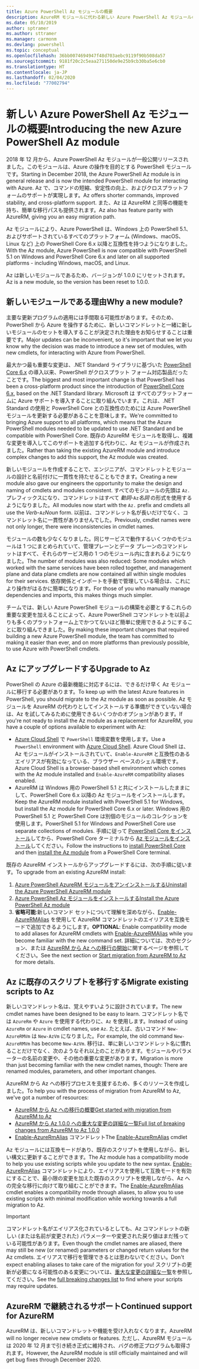```yaml
---
title: Azure PowerShell Az モジュールの概要
description: AzureRM モジュールに代わる新しい Azure PowerShell Az モジュールの概要。
ms.date: 05/10/2019
author: sptramer
ms.author: sttramer
ms.manager: carmonm
ms.devlang: powershell
ms.topic: conceptual
ms.openlocfilehash: 36bb0074694947f48d703aebc9119f90b508da57
ms.sourcegitcommit: 9181f20c2c5eaa271150de9e25b9cb30ba5e6cb0
ms.translationtype: HT
ms.contentlocale: ja-JP
ms.lasthandoff: 02/04/2020
ms.locfileid: "77002794"
---
```

# <a name="introducing-the-new-azure-powershell-az-module"></a><span data-ttu-id="16e2e-103">新しい Azure PowerShell Az モジュールの概要</span><span class="sxs-lookup"><span data-stu-id="16e2e-103">Introducing the new Azure PowerShell Az module</span></span>

<span data-ttu-id="16e2e-104">2018 年 12 月から、Azure PowerShell Az モジュールが一般公開リリースされました。このモジュールは、Azure の操作を目的とする PowerShell モジュールです。</span><span class="sxs-lookup"><span data-stu-id="16e2e-104">Starting in December 2018, the Azure PowerShell Az module is in general release and is now the intended PowerShell module for interacting with Azure.</span></span> <span data-ttu-id="16e2e-105">Az で、コマンドの短縮、安定性の向上、およびクロスプラットフォームのサポートが実現します。</span><span class="sxs-lookup"><span data-stu-id="16e2e-105">Az offers shorter commands, improved stability, and cross-platform support.</span></span> <span data-ttu-id="16e2e-106">また、Az は AzureRM と同等の機能を持ち、簡単な移行パスも提供されます。</span><span class="sxs-lookup"><span data-stu-id="16e2e-106">Az also has feature parity with AzureRM, giving you an easy migration path.</span></span>

<span data-ttu-id="16e2e-107">Az モジュールにより、Azure PowerShell は、Windows 上の PowerShell 5.1、およびサポートされているすべてのプラットフォーム (Windows、macOS、Linux など) 上の PowerShell Core 6.x 以降と互換性を持つようになりました。</span><span class="sxs-lookup"><span data-stu-id="16e2e-107">With the Az module, Azure PowerShell is now compatible with PowerShell 5.1 on Windows and PowerShell Core 6.x and later on all supported platforms - including Windows, macOS, and Linux.</span></span>

<span data-ttu-id="16e2e-108">Az は新しいモジュールであるため、バージョンが 1.0.0 にリセットされます。</span><span class="sxs-lookup"><span data-stu-id="16e2e-108">Az is a new module, so the version has been reset to 1.0.0.</span></span>

## <a name="why-a-new-module"></a><span data-ttu-id="16e2e-109">新しいモジュールである理由</span><span class="sxs-lookup"><span data-stu-id="16e2e-109">Why a new module?</span></span>

<span data-ttu-id="16e2e-110">主要な更新プログラムの適用には手間取る可能性があります。そのため、PowerShell から Azure を操作するために、新しいコマンドレットと一緒に新しいモジュールのセットを導入することが決定された理由をお知らせすることは重要です。</span><span class="sxs-lookup"><span data-stu-id="16e2e-110">Major updates can be inconvenient, so it's important that we let you know why the decision was made to introduce a new set of modules, with new cmdlets, for interacting with Azure from PowerShell.</span></span>

<span data-ttu-id="16e2e-111">最大かつ最も重要な変更は、.NET Standard ライブラリに基づいた [PowerShell Core 6.x](/powershell/scripting/overview) の導入以来、PowerShell がクロスプラット フォーム対応製品だったことです。</span><span class="sxs-lookup"><span data-stu-id="16e2e-111">The biggest and most important change is that PowerShell has been a cross-platform product since the introduction of [PowerShell Core 6.x](/powershell/scripting/overview), based on the .NET Standard library.</span></span>
<span data-ttu-id="16e2e-112">Microsoft は すべてのプラットフォームに Azure サポートを導入することに取り組んでいます。これは、.NET Standard の使用と PowerShell Core との互換性のためには Azure PowerShell モジュールを更新する必要があることを意味します。</span><span class="sxs-lookup"><span data-stu-id="16e2e-112">We're committed to bringing Azure support to all platforms, which means that the Azure PowerShell modules needed to be updated to use .NET Standard and be compatible with PowerShell Core.</span></span> <span data-ttu-id="16e2e-113">既存の AzureRM モジュールを取得し、複雑な変更を導入してこのサポートを追加する代わりに、Az モジュールが作成されました。</span><span class="sxs-lookup"><span data-stu-id="16e2e-113">Rather than taking the existing AzureRM module and introduce complex changes to add this support, the Az module was created.</span></span>

<span data-ttu-id="16e2e-114">新しいモジュールを作成することで、エンジニアが、コマンドレットとモジュールの設計と名前付けに一貫性を持たせることもできます。</span><span class="sxs-lookup"><span data-stu-id="16e2e-114">Creating a new module also gave our engineers the opportunity to make the design and naming of cmdlets and modules consistent.</span></span> <span data-ttu-id="16e2e-115">すべてのモジュールの先頭は `Az.` プレフィックスになり、コマンドレットはすべて _動詞_-`Az`_名詞_ の形式を使用するようになりました。</span><span class="sxs-lookup"><span data-stu-id="16e2e-115">All modules now start with the `Az.` prefix and cmdlets all use the _Verb_-`Az`_Noun_ form.</span></span> <span data-ttu-id="16e2e-116">以前は、コマンドレット名が長いだけでなく、コマンドレット名に一貫性がありませんでした。</span><span class="sxs-lookup"><span data-stu-id="16e2e-116">Previously, cmdlet names were not only longer, there were inconsistencies in cmdlet names.</span></span>

<span data-ttu-id="16e2e-117">モジュールの数も少なくなりました。同じサービスで動作するいくつかのモジュールは 1 つにまとめられていて、管理プレーンとデータ プレーンのコマンドレットはすべて、それらのサービス用の 1 つのモジュール内に含まれるようになりました。</span><span class="sxs-lookup"><span data-stu-id="16e2e-117">The number of modules was also reduced: Some modules which worked with the same services have been rolled together, and management plane and data plane cmdlets are now contained all within single modules for their services.</span></span> <span data-ttu-id="16e2e-118">依存関係とインポートを手動で管理している場合は、これにより操作がはるかに簡単になります。</span><span class="sxs-lookup"><span data-stu-id="16e2e-118">For those of you who manually manage dependencies and imports, this makes things much simpler.</span></span>

<span data-ttu-id="16e2e-119">チームでは、新しい Azure PowerShell モジュールの構築を必要とするこれらの重要な変更を加えることによって、Azure PowerShell コマンドレットを以前よりも多くのプラットフォーム上でかつてないほど簡単に使用できるようにすることに取り組んできました。</span><span class="sxs-lookup"><span data-stu-id="16e2e-119">By making these important changes that required building a new Azure PowerShell module, the team has committed to making it easier than ever, and on more platforms than previously possible, to use Azure with PowerShell cmdlets.</span></span>

## <a name="upgrade-to-az"></a><span data-ttu-id="16e2e-120">Az にアップグレードする</span><span class="sxs-lookup"><span data-stu-id="16e2e-120">Upgrade to Az</span></span>

<span data-ttu-id="16e2e-121">PowerShell の Azure の最新機能に対応するには、できるだけ早く Az モジュールに移行する必要があります。</span><span class="sxs-lookup"><span data-stu-id="16e2e-121">To keep up with the latest Azure features in PowerShell, you should migrate to the Az module as soon as possible.</span></span> <span data-ttu-id="16e2e-122">Az モジュールを AzureRM の代わりとしてインストールする準備ができていない場合は、Az を試してみるために使用できるいくつかのオプションがあります。</span><span class="sxs-lookup"><span data-stu-id="16e2e-122">If you're not ready to install the Az module as a replacement for AzureRM, you have a couple of options available to experiment with Az:</span></span>

* <span data-ttu-id="16e2e-123">[Azure Cloud Shell](https://docs.microsoft.com/azure/cloud-shell/overview) で `PowerShell` 環境変数を使用します。</span><span class="sxs-lookup"><span data-stu-id="16e2e-123">Use a `PowerShell` environment with [Azure Cloud Shell](https://docs.microsoft.com/azure/cloud-shell/overview).</span></span>
  <span data-ttu-id="16e2e-124">Azure Cloud Shell は、Az モジュールがインストールされていて、`Enable-AzureRM` と互換性のあるエイリアスが有効になっている、ブラウザー ベースのシェル環境です。</span><span class="sxs-lookup"><span data-stu-id="16e2e-124">Azure Cloud Shell is a browser-based shell environment which comes with the Az module installed and `Enable-AzureRM` compatibility aliases enabled.</span></span>
* <span data-ttu-id="16e2e-125">AzureRM は Windows 用の PowerShell 5.1 と共にインストールしたままにして、PowerShell Core 6.x 以降の Az モジュールをインストールします。</span><span class="sxs-lookup"><span data-stu-id="16e2e-125">Keep the AzureRM module installed with PowerShell 5.1 for Windows, but install the Az module for PowerShell Core 6.x or later.</span></span> <span data-ttu-id="16e2e-126">Windows 用の PowerShell 5.1 と PowerShell Core は別個のモジュールのコレクションを使用します。</span><span class="sxs-lookup"><span data-stu-id="16e2e-126">PowerShell 5.1 for Windows and PowerShell Core use separate collections of modules.</span></span> <span data-ttu-id="16e2e-127">手順に従って [PowerShell Core をインストール](/powershell/scripting/install/installing-powershell-core-on-windows)してから、PowerShell Core ターミナルから [Az モジュールをインストール](install-az-ps.md)してください。</span><span class="sxs-lookup"><span data-stu-id="16e2e-127">Follow the instructions to [install PowerShell Core](/powershell/scripting/install/installing-powershell-core-on-windows) and then [install the Az module](install-az-ps.md) from a PowerShell Core terminal.</span></span>

<span data-ttu-id="16e2e-128">既存の AzureRM インストールからアップグレードするには、次の手順に従います。</span><span class="sxs-lookup"><span data-stu-id="16e2e-128">To upgrade from an existing AzureRM install:</span></span>

1. [<span data-ttu-id="16e2e-129">Azure PowerShell AzureRM モジュールをアンインストールする</span><span class="sxs-lookup"><span data-stu-id="16e2e-129">Uninstall the Azure PowerShell AzureRM module</span></span>](/powershell/azure/uninstall-az-ps#uninstall-the-azurerm-module)
2. [<span data-ttu-id="16e2e-130">Azure PowerShell Az モジュールをインストールする</span><span class="sxs-lookup"><span data-stu-id="16e2e-130">Install the Azure PowerShell Az module</span></span>](install-az-ps.md)
3. <span data-ttu-id="16e2e-131">__省略可能__:新しいコマンド セットについて理解を深めながら、[Enable-AzureRMAlias](/powershell/module/az.accounts/enable-azurermalias) を使用して AzureRM コマンドレットのエイリアスを互換モードで追加できるようにします。</span><span class="sxs-lookup"><span data-stu-id="16e2e-131">__OPTIONAL__: Enable compatibility mode to add aliases for AzureRM cmdlets with [Enable-AzureRMAlias](/powershell/module/az.accounts/enable-azurermalias) while you become familiar with the new command set.</span></span> <span data-ttu-id="16e2e-132">詳細については、次のセクション、または [AzureRM から Az への移行の開始](migrate-from-azurerm-to-az.md)に関するページを参照してください。</span><span class="sxs-lookup"><span data-stu-id="16e2e-132">See the next section or [Start migration from AzureRM to Az](migrate-from-azurerm-to-az.md) for more details.</span></span>

## <a name="migrate-existing-scripts-to-az"></a><span data-ttu-id="16e2e-133">Az に既存のスクリプトを移行する</span><span class="sxs-lookup"><span data-stu-id="16e2e-133">Migrate existing scripts to Az</span></span>

<span data-ttu-id="16e2e-134">新しいコマンドレット名は、覚えやすいように設計されています。</span><span class="sxs-lookup"><span data-stu-id="16e2e-134">The new cmdlet names have been designed to be easy to learn.</span></span> <span data-ttu-id="16e2e-135">コマンドレット名では `AzureRm` や `Azure` を使用する代わりに、`Az` を使用します。</span><span class="sxs-lookup"><span data-stu-id="16e2e-135">Instead of using `AzureRm` or `Azure` in cmdlet names, use `Az`.</span></span> <span data-ttu-id="16e2e-136">たとえば、古いコマンド `New-AzureRMVm` は `New-AzVm` になりました。</span><span class="sxs-lookup"><span data-stu-id="16e2e-136">For example, the old command `New-AzureRMVm` has become `New-AzVm`.</span></span>
<span data-ttu-id="16e2e-137">移行は、単に新しいコマンドレット名に慣れることだけでなく、次のようなそれ以上のことがあります。モジュールやパラメーターの名前の変更や、その他の重要な変更があります。</span><span class="sxs-lookup"><span data-stu-id="16e2e-137">Migration is more than just becoming familiar with the new cmdlet names, though: There are renamed modules, parameters, and other important changes.</span></span>

<span data-ttu-id="16e2e-138">AzureRM から Az への移行プロセスを支援するため、多くのリソースを作成しました。</span><span class="sxs-lookup"><span data-stu-id="16e2e-138">To help you with the process of migration from AzureRM to Az, we've got a number of resources:</span></span>

* [<span data-ttu-id="16e2e-139">AzureRM から Az への移行の概要</span><span class="sxs-lookup"><span data-stu-id="16e2e-139">Get started with migration from AzureRM to Az</span></span>](migrate-from-azurerm-to-az.md)
* [<span data-ttu-id="16e2e-140">AzureRM から Az 1.0.0 への重大な変更の詳細な一覧</span><span class="sxs-lookup"><span data-stu-id="16e2e-140">Full list of breaking changes from AzureRM to Az 1.0.0</span></span>](migrate-az-1.0.0.md)
* <span data-ttu-id="16e2e-141">[Enable-AzureRmAlias](/powershell/module/az.accounts/enable-azurermalias) コマンドレット</span><span class="sxs-lookup"><span data-stu-id="16e2e-141">The [Enable-AzureRmAlias](/powershell/module/az.accounts/enable-azurermalias) cmdlet</span></span>

<span data-ttu-id="16e2e-142">Az モジュールには互換モードがあり、既存のスクリプトを使用しながら、新しい構文に更新することができます。</span><span class="sxs-lookup"><span data-stu-id="16e2e-142">The Az module has a compatibility mode to help you use existing scripts while you update to the new syntax.</span></span> <span data-ttu-id="16e2e-143">[Enable-AzureRmAlias](/powershell/module/az.accounts/enable-azurermalias) コマンドレットにより、エイリアスを使用して互換モードを有効にすることで、最小限の変更を加えた既存のスクリプトを使用しながら、Az への完全な移行に向けて取り組むことができます。</span><span class="sxs-lookup"><span data-stu-id="16e2e-143">The [Enable-AzureRmAlias](/powershell/module/az.accounts/enable-azurermalias) cmdlet enables a compatibility mode through aliases, to allow you to use existing scripts with minimal modification while working towards a full migration to Az.</span></span>

> [!IMPORTANT]
> <span data-ttu-id="16e2e-144">コマンドレット名がエイリアス化されているとしても、Az コマンドレットの新しい (または名前が変更された) パラメーターや変更された戻り値はまだ残っている可能性があります。</span><span class="sxs-lookup"><span data-stu-id="16e2e-144">Even though the cmdlet names are aliased, there may still be new (or renamed) parameters or changed return values for the Az cmdlets.</span></span> <span data-ttu-id="16e2e-145">エイリアスで移行を管理できるとは思わないでください。</span><span class="sxs-lookup"><span data-stu-id="16e2e-145">Don't expect enabling aliases to take care of the migration for you!</span></span> <span data-ttu-id="16e2e-146">スクリプトの更新が必要になる可能性のある変更については、[重大な変更の詳細な一覧](migrate-az-1.0.0.md)を参照してください。</span><span class="sxs-lookup"><span data-stu-id="16e2e-146">See the [full breaking changes list](migrate-az-1.0.0.md) to find where your scripts may require updates.</span></span>

## <a name="continued-support-for-azurerm"></a><span data-ttu-id="16e2e-147">AzureRM で継続されるサポート</span><span class="sxs-lookup"><span data-stu-id="16e2e-147">Continued support for AzureRM</span></span>

<span data-ttu-id="16e2e-148">AzureRM は、新しいコマンドレットや機能を受け入れなくなります。</span><span class="sxs-lookup"><span data-stu-id="16e2e-148">AzureRM will no longer receive new cmdlets or features.</span></span> <span data-ttu-id="16e2e-149">ただし、AzureRM モジュールは 2020 年 12 月まで引き続き正式に維持され、バグの修正プログラムも取得されます。</span><span class="sxs-lookup"><span data-stu-id="16e2e-149">However, the AzureRM module is still officially maintained and will get bug fixes through December 2020.</span></span>
